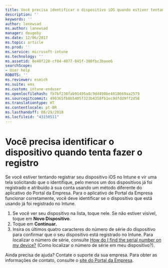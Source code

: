 ```yaml
---
title: Você precisa identificar o dispositivo iOS quando estiver tentando se registrar | Microsoft Docs
description: ''
keywords: ''
author: lenewsad
ms.author: lanewsad
manager: dougeby
ms.date: 12/06/2017
ms.topic: article
ms.prod: ''
ms.service: microsoft-intune
ms.technology: ''
ms.assetid: 8e40f228-cf04-4077-845f-300fbc3baee6
searchScope:
- User help
ROBOTS: ''
ms.reviewer: esmich
ms.suite: ems
ms.custom: intune-enduser
ms.openlocfilehash: fb7bf238fab91495a8c9dd498be4918669aa2579
ms.sourcegitcommit: 490365fb8b5405f323b4358fb1ec9dfdd9ff2d58
ms.translationtype: HT
ms.contentlocale: pt-BR
ms.lasthandoff: 08/29/2018
ms.locfileid: "43150511"
---
```

# <a name="you-need-to-identify-your-device-when-youre-trying-to-enroll"></a>Você precisa identificar o dispositivo quando tenta fazer o registro

Se você estiver tentando registrar seu dispositivo iOS no Intune e vir uma tela solicitando que o identifique, pelo menos um dos dispositivos já foi registrado e atribuído à sua conta usando um método diferente do aplicativo do Portal da Empresa. Para o aplicativo de Portal da Empresa funcionar corretamente, você deve identificar se o dispositivo que está usando já foi registrado no Intune.

1. Se você ver seu dispositivo na lista, toque nele. Se não estiver visível, toque em **Novo Dispositivo**.
2. Toque em **Continuar.**
3. Insira os últimos quatro caracteres do número de série do dispositivo para confirmar que o seu dispositivo está registrado no Intune. Para localizar o número de série, consulte [How do I find the serial number on my device?](how-do-i-find-the-serial-number-on-my-device-ios.md) (Como localizar o número de série em meu dispositivo?).

Ainda precisa de ajuda? Contate o suporte da sua empresa. Para obter as informações de contato, consulte o [site do Portal da Empresa](https://go.microsoft.com/fwlink/?linkid=2010980).
